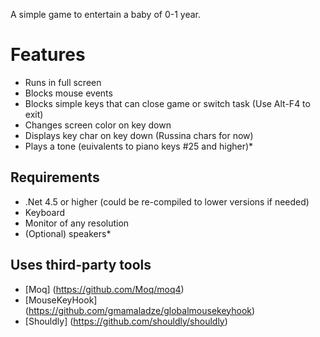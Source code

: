 A simple game to entertain a baby of 0-1 year.

Features
======
* Runs in full screen
* Blocks mouse events
* Blocks simple keys that can close game or switch task (Use Alt-F4 to exit)
* Changes screen color on key down
* Displays key char on key down (Russina chars for now)
* Plays a tone (euivalents to piano keys #25 and higher)* 

Requirements
-----
* .Net 4.5 or higher (could be re-compiled to lower versions if needed)
* Keyboard
* Monitor of any resolution
* (Optional) speakers* 

Uses third-party tools
-----
* [Moq] (https://github.com/Moq/moq4)
* [MouseKeyHook] (https://github.com/gmamaladze/globalmousekeyhook)
* [Shouldly] (https://github.com/shouldly/shouldly)
